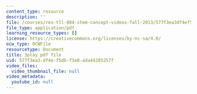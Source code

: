```yaml
---
content_type: resource
description: ''
file: /courses/res-tll-004-stem-concept-videos-fall-2013/577f3ea3df4ef5dbf3e0ada44285257f_mDvty90jENM.pdf
file_type: application/pdf
learning_resource_types: []
license: https://creativecommons.org/licenses/by-nc-sa/4.0/
ocw_type: OCWFile
resourcetype: Document
title: 3play pdf file
uid: 577f3ea3-df4e-f5db-f3e0-ada44285257f
video_files:
  video_thumbnail_file: null
video_metadata:
  youtube_id: null
---
```

